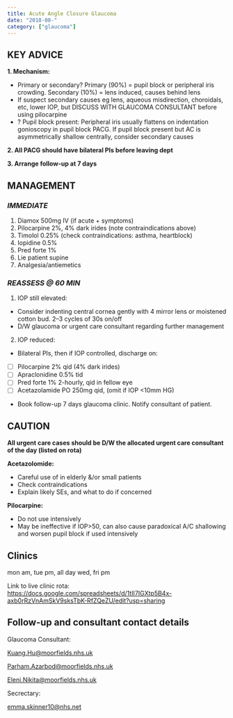 ```yaml
---
title: Acute Angle Closure Glaucoma
date: "2018-08-"
category: ["glaucoma"]
---
```


## KEY ADVICE 
**1. Mechanism:** 
- Primary or secondary? Primary (90%) = pupil block or peripheral iris crowding. Secondary (10%) = lens induced, causes behind lens
 - If suspect secondary causes eg lens, aqueous misdirection, choroidals, etc, lower IOP, but DISCUSS WITH GLAUCOMA CONSULTANT before using pilocarpine 
 - ? Pupil block present: Peripheral iris usually flattens on indentation gonioscopy in pupil block PACG.  If pupil block present but AC is asymmetrically   shallow centrally, consider secondary causes 


**2.	All PACG should have bilateral PIs before leaving dept** 

**3.	Arrange follow-up at 7 days**
 ## MANAGEMENT 
 ### _IMMEDIATE_ 
 
1. Diamox 500mg IV (if acute + symptoms)
2. Pilocarpine 2%, 4% dark irides (note contraindications above) 
3. Timolol 0.25% (check contraindications: asthma, heartblock)
4. Iopidine 0.5%
5. Pred forte 1%
6. Lie patient supine 
7. Analgesia/antiemetics 

 ### _REASSESS @ 60 MIN_ 
 
1.  IOP still elevated: 
* Consider indenting central cornea gently with 4 mirror lens or moistened cotton bud. 2–3 cycles of 30s on/off 
* D/W glaucoma or urgent care consultant regarding further management

2.	IOP reduced: 
* Bilateral PIs, then if IOP controlled, discharge on:
- [ ] Pilocarpine 2% qid (4% dark irides)
- [ ] Apraclonidine 0.5% tid
- [ ] Pred forte 1% 2-hourly, qid in fellow eye 
- [ ] Acetazolamide PO 250mg qid, (omit if IOP <10mm HG)
   
* Book follow-up 7 days glaucoma clinic. Notify consultant of patient.
 
 ## CAUTION 
 
**All urgent care cases should be D/W the allocated urgent care consultant of the day (listed on rota)**



**Acetazolomide:**
* Careful use of in elderly &/or small patients
* Check contraindications
* Explain likely SEs, and what to do if concerned

**Pilocarpine:**
* Do not use intensively
* May be ineffective if IOP>50, can also cause paradoxical A/C shallowing and worsen pupil block if used intensively

## Clinics
mon am, tue pm, all day wed, fri pm

Link to live clinic rota:
https://docs.google.com/spreadsheets/d/1tII7IGXtp5B4x-axb0rRzVnAmSkV9sksTbK-RfZQeZU/edit?usp=sharing

## Follow-up and consultant contact details


Glaucoma Consultant:

Kuang.Hu@moorfields.nhs.uk

Parham.Azarbod@moorfields.nhs.uk

Eleni.Nikita@moorfields.nhs.uk

Secrectary:

emma.skinner10@nhs.net



